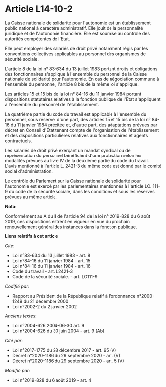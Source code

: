 # Article L14-10-2

La Caisse nationale de solidarité pour l'autonomie est un établissement public national à caractère administratif. Elle jouit
de la personnalité juridique et de l'autonomie financière. Elle est soumise au contrôle des autorités compétentes de l'Etat.

Elle peut employer des salariés de droit privé notamment régis par les conventions collectives applicables au personnel des
organismes de sécurité sociale.

L'article 8 de la loi n° 83-634 du 13 juillet 1983 portant droits et obligations des fonctionnaires s'applique à l'ensemble
du personnel de la Caisse nationale de solidarité pour l'autonomie. En cas de négociation commune à l'ensemble du personnel,
l'article 8 bis de la même loi s'applique.

Les articles 15 et 15 bis de la loi n° 84-16 du 11 janvier 1984 portant dispositions statutaires relatives à la fonction
publique de l'Etat s'appliquent à l'ensemble du personnel de l'établissement.

La quatrième partie du code du travail est applicable à l'ensemble du personnel, sous réserve, d'une part, des articles 15 et
15 bis de la loi n° 84-16 du 11 janvier 1984 précitée  et, d'autre part, des adaptations prévues par décret en Conseil d'Etat
tenant compte de l'organisation de l'établissement et des dispositions particulières relatives aux fonctionnaires et agents
contractuels.

Les salariés de droit privé exerçant un mandat syndical ou de représentation du personnel bénéficient d'une protection selon
les modalités prévues au livre IV de la deuxième partie du code du travail. L'avis mentionné à l'article L. 2421-3 du même
code est donné par le comité social d'administration.

Le contrôle du Parlement sur la Caisse nationale de solidarité pour l'autonomie est exercé par les parlementaires mentionnés
à l'article LO. 111-9 du code de la sécurité sociale, dans les conditions et sous les réserves prévues au même article.

**Nota:**

Conformément au A du II de l'article 94 de la loi n° 2019-828 du 6 août 2019, ces dispositions entrent en vigueur en vue du
prochain renouvellement général des instances dans la fonction publique.

**Liens relatifs à cet article**

_Cite_:

  - Loi n°83-634 du 13 juillet 1983 - art. 8
  - Loi n°84-16 du 11 janvier 1984 - art. 15
  - Loi n°84-16 du 11 janvier 1984 - art. 16
  - Code du travail - art. L2421-3
  - Code de la sécurité sociale. - art. LO111-9

_Codifié par_:

  - Rapport au Président de la République relatif à l'ordonnance n°2000-1249 du 21 décembre 2000
  - Loi n°2002-2 du 2 janvier 2002

_Anciens textes_:

  - Loi n°2004-626 2004-06-30 art. 9
  - Loi n°2004-626 du 30 juin 2004 - art. 9 (Ab)

_Cité par_:

  - Loi n°2017-1775 du 28 décembre 2017 - art. 95 (V)
  - Décret n°2020-1186 du 29 septembre 2020 - art. (V)
  - Décret n°2020-1186 du 29 septembre 2020 - art. 5 (V)

_Modifié par_:

  - Loi n°2019-828 du 6 août 2019 - art. 4
